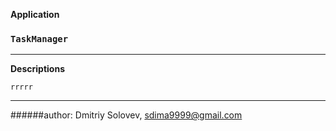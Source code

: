 **Application**
### `TaskManager`
****
**Descriptions**

`rrrrr`



****
######author: Dmitriy Solovev, sdima9999@gmail.com